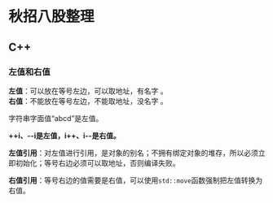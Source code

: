 # 秋招八股整理

## C++
### 左值和右值
**左值**：可以放在等号左边，可以取地址，有名字 。  
**右值**：不能放在等号左边，不能取地址，没名字 。

字符串字面值“abcd”是左值。

**++i、--i是左值，i++、i--是右值。**

**左值引用**：对左值进行引用，是对象的别名；不拥有绑定对象的堆存，所以必须立即初始化；等号右边必须可以取地址，否则编译失败。

**右值引用**：等号右边的值需要是右值，可以使用`std::move`函数强制把左值转换为右值。

